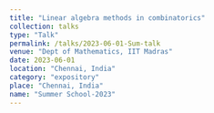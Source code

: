 ```yaml
---
title: "Linear algebra methods in combinatorics"
collection: talks
type: "Talk"
permalink: /talks/2023-06-01-Sum-talk
venue: "Dept of Mathematics, IIT Madras"
date: 2023-06-01
location: "Chennai, India"
category: "expository"
place: "Chennai, India"
name: "Summer School-2023"
---
```

